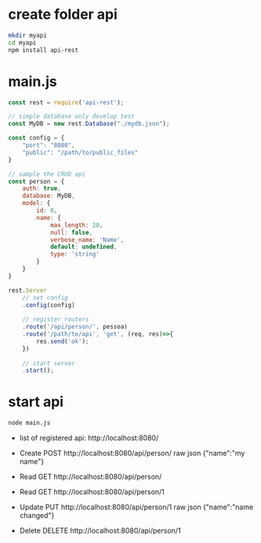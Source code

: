 # create folder api
```bash
mkdir myapi
cd myapi
npm install api-rest
```

# main.js
```javascript
const rest = require('api-rest');

// simple database only develop test
const MyDB = new rest.Database("./mydb.json");

const config = {
    "port": "8080",
    "public": "/path/to/public_files"
}

// sample the CRUD api
const person = {
    auth: true,
    database: MyDB,
    model: {
        id: 0,
        name: {
            max_length: 20,
            null: false,
            verbose_name: 'Name',
            default: undefined,
            type: 'string'
        }
    }
}

rest.Server
    // set config
    .config(config)
    
    // register routers
    .route('/api/person/', pessoa)
    .route('/path/to/api', 'get', (req, res)=>{
        res.send('ok');
    })
	
    // start server
    .start();
```

# start api
```bash
node main.js
```

* list of registered api: http://localhost:8080/

* Create POST http://localhost:8080/api/person/ raw json {"name":"my name"}
* Read GET http://localhost:8080/api/person/
* Read GET http://localhost:8080/api/person/1
* Update PUT http://localhost:8080/api/person/1 raw json {"name":"name changed"}
* Delete DELETE http://localhost:8080/api/person/1